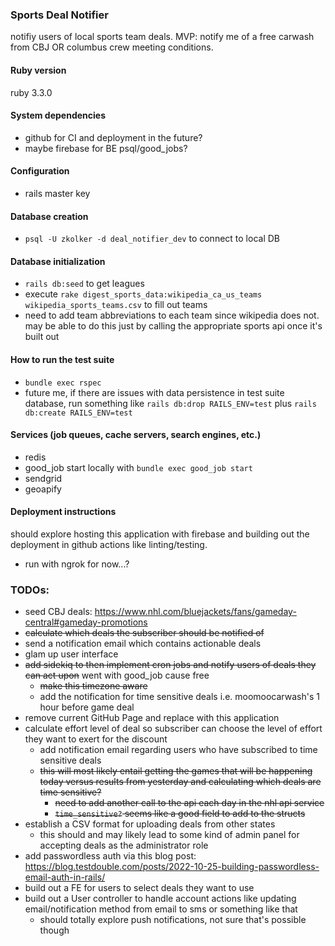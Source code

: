 ### Sports Deal Notifier
notifiy users of local sports team deals.
MVP: notify me of a free carwash from CBJ OR columbus crew meeting conditions.

#### Ruby version
ruby 3.3.0

#### System dependencies
- github for CI and deployment in the future?
- maybe firebase for BE psql/good_jobs?

#### Configuration
- rails master key

#### Database creation
- `psql -U zkolker -d deal_notifier_dev` to connect to local DB

#### Database initialization
- `rails db:seed` to get leagues
- execute `rake digest_sports_data:wikipedia_ca_us_teams wikipedia_sports_teams.csv` to fill out teams
- need to add team abbreviations to each team since wikipedia does not. may be able to do this just by calling the appropriate sports api once it's built out

#### How to run the test suite
- `bundle exec rspec`
- future me, if there are issues with data persistence in test suite database, run something like `rails db:drop RAILS_ENV=test` plus `rails db:create RAILS_ENV=test`

#### Services (job queues, cache servers, search engines, etc.)
- redis
- good_job start locally with `bundle exec good_job start`
- sendgrid
- geoapify

#### Deployment instructions
should explore hosting this application with firebase and building out the deployment in github actions like linting/testing.
- run with ngrok for now...?

### TODOs:
* seed CBJ deals: https://www.nhl.com/bluejackets/fans/gameday-central#gameday-promotions
* ~~calculate which deals the subscriber should be notified of~~
* send a notification email which contains actionable deals
* glam up user interface
* ~~add sidekiq to then implement cron jobs and notify users of deals they can act upon~~ went with good_job cause free
  * ~~make this timezone aware~~
  * add the notification for time sensitive deals i.e. moomoocarwash's 1 hour before game deal
* remove current GitHub Page and replace with this application
* calculate effort level of deal so subscriber can choose the level of effort they want to exert for the discount
  * add notification email regarding users who have subscribed to time sensitive deals
  * ~~this will most likely entail getting the games that will be happening today versus results from yesterday and calculating which deals are time sensitive?~~
    * ~~need to add another call to the api each day in the nhl api service~~
    * ~~`time_sensitive?` seems like a good field to add to the structs~~
* establish a CSV format for uploading deals from other states
  * this should and may likely lead to some kind of admin panel for accepting deals as the administrator role
* add passwordless auth via this blog post: https://blog.testdouble.com/posts/2022-10-25-building-passwordless-email-auth-in-rails/
* build out a FE for users to select deals they want to use
* build out a User controller to handle account actions like updating email/notification method from email to sms or something like that
  * should totally explore push notifications, not sure that's possible though
